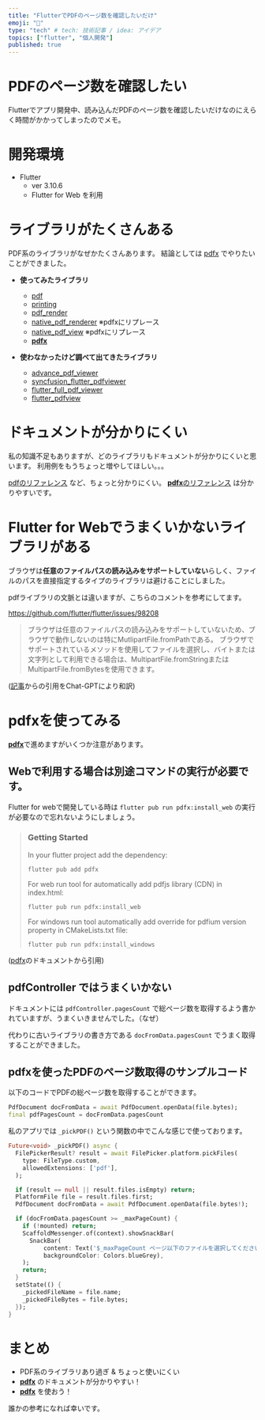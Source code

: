 ```yaml
---
title: "FlutterでPDFのページ数を確認したいだけ"
emoji: "📑"
type: "tech" # tech: 技術記事 / idea: アイデア
topics: ["flutter", "個人開発"]
published: true
---
```


# PDFのページ数を確認したい

Flutterでアプリ開発中、読み込んだPDFのページ数を確認したいだけなのにえらく時間がかかってしまったのでメモ。

# 開発環境

- Flutter
  - ver 3.10.6
  - Flutter for Web を利用

# ライブラリがたくさんある

PDF系のライブラリがなぜかたくさんあります。
結論としては [pdfx](https://pub.dev/packages/pdfx) でやりたいことができました。

- **使ってみたライブラリ**

  - [pdf](https://pub.dev/packages/pdf)
  - [printing](https://pub.dev/packages/printing)
  - [pdf_render](https://pub.dev/packages/pdf_render)
  - [native_pdf_renderer](https://pub.dev/packages/native_pdf_renderer) ※pdfxにリプレース
  - [native_pdf_view](https://pub.dev/packages/native_pdf_view) ※pdfxにリプレース
  - [**pdfx**](https://pub.dev/packages/pdfx)

- **使わなかったけど調べて出てきたライブラリ**
  - [advance_pdf_viewer](https://pub.dev/packages/advance_pdf_viewer)
  - [syncfusion_flutter_pdfviewer](https://pub.dev/packages/syncfusion_flutter_pdfviewer)
  - [flutter_full_pdf_viewer](https://pub.dev/packages/flutter_full_pdf_viewer)
  - [flutter_pdfview](https://pub.dev/packages/flutter_pdfview)

# ドキュメントが分かりにくい

私の知識不足もありますが、どのライブラリもドキュメントが分かりにくいと思います。
利用例をもうちょっと増やしてほしい。。。

[pdfのリファレンス](https://pub.dev/documentation/pdf/latest/pdf/pdf-library.html) など、ちょっと分かりにくい。
[**pdfx**のリファレンス](https://pub.dev/documentation/pdfx/latest/) は分かりやすいです。

# Flutter for Webでうまくいかないライブラリがある

ブラウザは**任意のファイルパスの読み込みをサポートしていない**らしく、ファイルのパスを直接指定するタイプのライブラリは避けることにしました。

pdfライブラリの文脈とは違いますが、こちらのコメントを参考にしてます。

https://github.com/flutter/flutter/issues/98208

> ブラウザは任意のファイルパスの読み込みをサポートしていないため、ブラウザで動作しないのは特にMutlipartFile.fromPathである。
> ブラウザでサポートされているメソッドを使用してファイルを選択し、バイトまたは文字列として利用できる場合は、MultipartFile.fromStringまたはMultipartFile.fromBytesを使用できます。

([記事](https://github.com/flutter/flutter/issues/98208)からの引用をChat-GPTにより和訳)

# pdfxを使ってみる

[**pdfx**](https://pub.dev/packages/pdfx)で進めますがいくつか注意があります。

## Webで利用する場合は別途コマンドの実行が必要です。

Flutter for webで開発している時は `flutter pub run pdfx:install_web` の実行が必要なので忘れないようにしましょう。

> ### Getting Started
>
> In your flutter project add the dependency:
>
> ```
> flutter pub add pdfx
> ```
>
> For web run tool for automatically add pdfjs library (CDN) in index.html:
>
> ```
> flutter pub run pdfx:install_web
> ```
>
> For windows run tool automatically add override for pdfium version property in CMakeLists.txt file:
>
> ```
> flutter pub run pdfx:install_windows
> ```

([pdfx](https://pub.dev/packages/pdfx)のドキュメントから引用)

## pdfController ではうまくいかない

ドキュメントには `pdfController.pagesCount` で総ページ数を取得するよう書かれていますが、うまくいきませんでした。（なぜ）

代わりに古いライブラリの書き方である `docFromData.pagesCount` でうまく取得することができました。

## pdfxを使ったPDFのページ数取得のサンプルコード

以下のコードでPDFの総ページ数を取得することができます。

```dart
PdfDocument docFromData = await PdfDocument.openData(file.bytes);
final pdfPagesCount = docFromData.pagesCount
```

私のアプリでは `_pickPDF()` という関数の中でこんな感じで使っております。

```dart
Future<void> _pickPDF() async {
  FilePickerResult? result = await FilePicker.platform.pickFiles(
    type: FileType.custom,
    allowedExtensions: ['pdf'],
  );

  if (result == null || result.files.isEmpty) return;
  PlatformFile file = result.files.first;
  PdfDocument docFromData = await PdfDocument.openData(file.bytes!);

  if (docFromData.pagesCount >= _maxPageCount) {
    if (!mounted) return;
    ScaffoldMessenger.of(context).showSnackBar(
      SnackBar(
          content: Text('$_maxPageCount ページ以下のファイルを選択してください。'),
          backgroundColor: Colors.blueGrey),
    );
    return;
  }
  setState(() {
    _pickedFileName = file.name;
    _pickedFileBytes = file.bytes;
  });
}
```

# まとめ

- PDF系のライブラリあり過ぎ & ちょっと使いにくい
- [**pdfx**](https://pub.dev/packages/pdfx) のドキュメントが分かりやすい！
- [**pdfx**](https://pub.dev/packages/pdfx) を使おう！

誰かの参考になれば幸いです。
